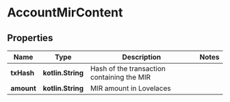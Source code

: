 
# AccountMirContent

## Properties
Name | Type | Description | Notes
------------ | ------------- | ------------- | -------------
**txHash** | **kotlin.String** | Hash of the transaction containing the MIR | 
**amount** | **kotlin.String** | MIR amount in Lovelaces | 



